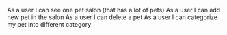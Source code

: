 As a user I can see one pet salon (that has a lot of pets)
As a user I can add new pet in the salon
As a user I can delete a pet
As a user I can categorize my pet into different category